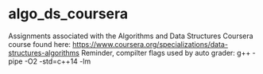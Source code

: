 # algo_ds_coursera
Assignments associated with the Algorithms and Data Structures Coursera course found here: https://www.coursera.org/specializations/data-structures-algorithms
Reminder, compilter flags used by auto grader: g++ -pipe -O2 -std=c++14 <filename> -lm